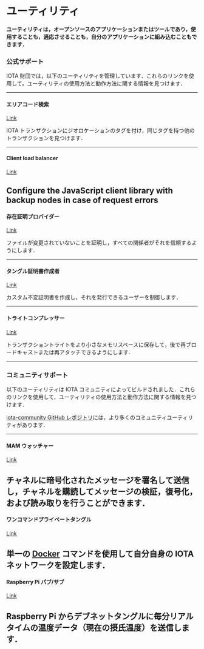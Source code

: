 # ユーティリティ
<!-- # Utilities -->

**ユーティリティは，オープンソースのアプリケーションまたはツールであり，使用することも，適応させることも，自分のアプリケーションに組み込むこともできます．**
<!-- **Utilities are open-source applications or tools that you can either use or adapt and include in your own applications.** -->

### **公式サポート** ###

IOTA 財団では，以下のユーティリティを管理しています．これらのリンクを使用して，ユーティリティの使用方法と動作方法に関する情報を見つけます．
<!-- The following utilities are maintained by us at the IOTA Foundation. Use these links to find instructions for using the utilities and information about how they work. -->

---------------
#### **エリアコード検索** ####
[Link](../official/iota-area-codes/overview.md)

IOTA トランザクションにジオロケーションのタグを付け，同じタグを持つ他のトランザクションを見つけます．
<!-- Tag an IOTA transaction with a geo-location, and find others with the same tag. -->
---
#### **Client load balancer** ####
[Link](../official/load-balancer/overview.md)

Configure the JavaScript client library with backup nodes in case of request errors
---

#### **存在証明プロバイダー** ####
[Link](../official/proof-of-existence/overview.md)

ファイルが変更されていないことを証明し，すべての関係者がそれを信頼するようにします．
<!-- Prove that a file is unchanged so that all parties that trust it. -->
---

#### **タングル証明書作成者** ####
[Link](../official/tangle-certificate/overview.md)

カスタム不変証明書を作成し，それを発行できるユーザーを制御します．
<!-- Create a custom immutable certificate and control who can issue it. -->
---

#### **トライトコンプレッサー** ####
[Link](../official/tryte-compress/overview.md)

トランザクショントライトをより小さなメモリスペースに保存して，後で再ブロードキャストまたは再アタッチできるようにします．
<!-- Store transaction trytes in a smaller memory space so you can later rebroadcast or reattach them. -->
---------------

### __コミュニティサポート__ ###

以下のユーティリティは IOTA コミュニティによってビルドされました．これらのリンクを使用して，ユーティリティの使用方法と動作方法に関する情報を見つけます．
<!-- The following utilities were built by the IOTA community. Use these links to find instructions for using the utilities and information about how they work. -->

[iota-community GitHub レポジトリ](https://github.com/iota-community)には，より多くのコミュニティユーティリティがあります．
<!-- More community utilities are available on the [iota-community GitHub repository](https://github.com/iota-community). -->

---------------
#### __MAM ウォッチャー__ ####
[Link](../community/mam-watcher/overview.md)

チャネルに暗号化されたメッセージを署名して送信し，チャネルを購読してメッセージの検証，復号化，および読み取りを行うことができます．
---

#### __ワンコマンドプライベートタングル__ ####
[Link](../community/one-command-tangle/overview.md)

単一の [Docker](https://www.docker.com/why-docker) コマンドを使用して自分自身の IOTA ネットワークを設定します．
---

#### __Raspberry Pi パブ/サブ__ ####
[Link](../community/raspberry-pi-pub-sub/overview.md)

Raspberry Pi からデブネットタングルに毎分リアルタイムの温度データ（現在の摂氏温度）を送信します．
---------------
